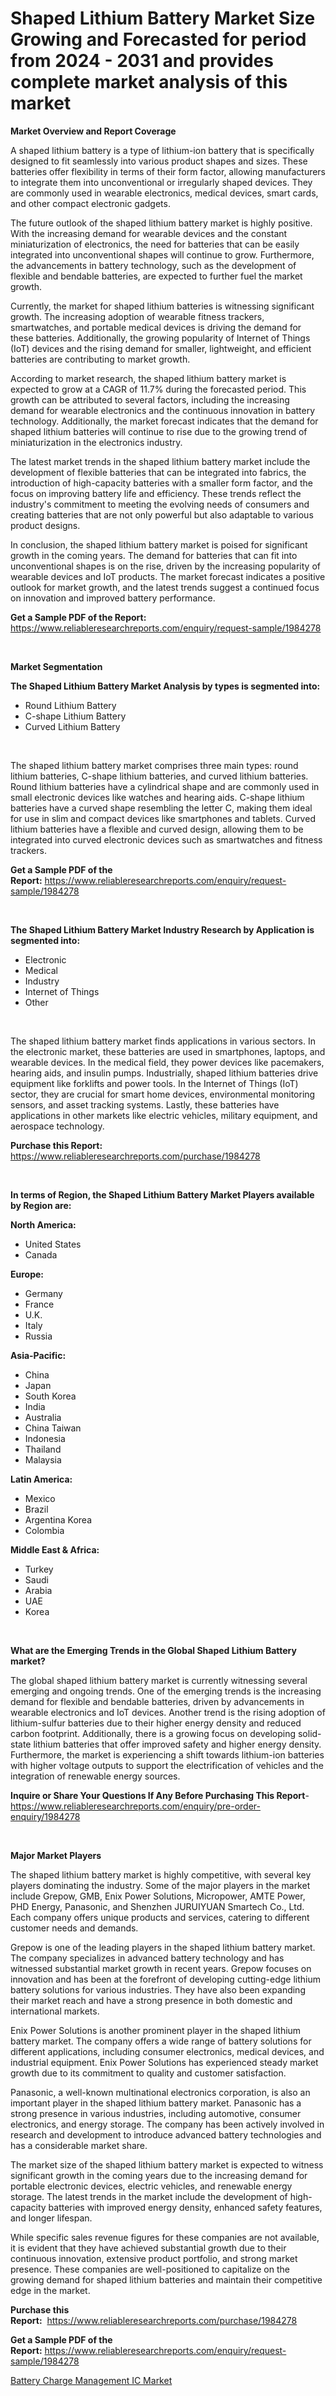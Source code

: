 <p><h1>Shaped Lithium Battery Market Size Growing and Forecasted for period from 2024 - 2031 and provides complete market analysis of this market</h1></p><p><strong>Market Overview and Report Coverage</strong></p>
<p><p>A shaped lithium battery is a type of lithium-ion battery that is specifically designed to fit seamlessly into various product shapes and sizes. These batteries offer flexibility in terms of their form factor, allowing manufacturers to integrate them into unconventional or irregularly shaped devices. They are commonly used in wearable electronics, medical devices, smart cards, and other compact electronic gadgets.</p><p>The future outlook of the shaped lithium battery market is highly positive. With the increasing demand for wearable devices and the constant miniaturization of electronics, the need for batteries that can be easily integrated into unconventional shapes will continue to grow. Furthermore, the advancements in battery technology, such as the development of flexible and bendable batteries, are expected to further fuel the market growth.</p><p>Currently, the market for shaped lithium batteries is witnessing significant growth. The increasing adoption of wearable fitness trackers, smartwatches, and portable medical devices is driving the demand for these batteries. Additionally, the growing popularity of Internet of Things (IoT) devices and the rising demand for smaller, lightweight, and efficient batteries are contributing to market growth.</p><p>According to market research, the shaped lithium battery market is expected to grow at a CAGR of 11.7% during the forecasted period. This growth can be attributed to several factors, including the increasing demand for wearable electronics and the continuous innovation in battery technology. Additionally, the market forecast indicates that the demand for shaped lithium batteries will continue to rise due to the growing trend of miniaturization in the electronics industry.</p><p>The latest market trends in the shaped lithium battery market include the development of flexible batteries that can be integrated into fabrics, the introduction of high-capacity batteries with a smaller form factor, and the focus on improving battery life and efficiency. These trends reflect the industry's commitment to meeting the evolving needs of consumers and creating batteries that are not only powerful but also adaptable to various product designs.</p><p>In conclusion, the shaped lithium battery market is poised for significant growth in the coming years. The demand for batteries that can fit into unconventional shapes is on the rise, driven by the increasing popularity of wearable devices and IoT products. The market forecast indicates a positive outlook for market growth, and the latest trends suggest a continued focus on innovation and improved battery performance.</p></p>
<p><strong>Get a Sample PDF of the Report:</strong> <a href="https://www.reliableresearchreports.com/enquiry/request-sample/1984278">https://www.reliableresearchreports.com/enquiry/request-sample/1984278</a></p>
<p>&nbsp;</p>
<p><strong>Market Segmentation</strong></p>
<p><strong>The Shaped Lithium Battery Market Analysis by types is segmented into:</strong></p>
<p><ul><li>Round Lithium Battery</li><li>C-shape Lithium Battery</li><li>Curved Lithium Battery</li></ul></p>
<p>&nbsp;</p>
<p><p>The shaped lithium battery market comprises three main types: round lithium batteries, C-shape lithium batteries, and curved lithium batteries. Round lithium batteries have a cylindrical shape and are commonly used in small electronic devices like watches and hearing aids. C-shape lithium batteries have a curved shape resembling the letter C, making them ideal for use in slim and compact devices like smartphones and tablets. Curved lithium batteries have a flexible and curved design, allowing them to be integrated into curved electronic devices such as smartwatches and fitness trackers.</p></p>
<p><strong>Get a Sample PDF of the Report:</strong>&nbsp;<a href="https://www.reliableresearchreports.com/enquiry/request-sample/1984278">https://www.reliableresearchreports.com/enquiry/request-sample/1984278</a></p>
<p>&nbsp;</p>
<p><strong>The Shaped Lithium Battery Market Industry Research by Application is segmented into:</strong></p>
<p><ul><li>Electronic</li><li>Medical</li><li>Industry</li><li>Internet of Things</li><li>Other</li></ul></p>
<p>&nbsp;</p>
<p><p>The shaped lithium battery market finds applications in various sectors. In the electronic market, these batteries are used in smartphones, laptops, and wearable devices. In the medical field, they power devices like pacemakers, hearing aids, and insulin pumps. Industrially, shaped lithium batteries drive equipment like forklifts and power tools. In the Internet of Things (IoT) sector, they are crucial for smart home devices, environmental monitoring sensors, and asset tracking systems. Lastly, these batteries have applications in other markets like electric vehicles, military equipment, and aerospace technology.</p></p>
<p><strong>Purchase this Report:</strong>&nbsp; <a href="https://www.reliableresearchreports.com/purchase/1984278">https://www.reliableresearchreports.com/purchase/1984278</a></p>
<p>&nbsp;</p>
<p><strong>In terms of Region, the Shaped Lithium Battery Market Players available by Region are:</strong></p>
<p>
    <p> <strong> North America: </strong>
        <ul>
            <li>United States</li>
            <li>Canada</li>
        </ul>
        </p> 
    <p> <strong> Europe: </strong>
        <ul>
            <li>Germany</li>
            <li>France</li>
            <li>U.K.</li>
            <li>Italy</li>
            <li>Russia</li>
        </ul>
        </p> 
    <p> <strong> Asia-Pacific: </strong>
        <ul>
            <li>China</li>
            <li>Japan</li>
            <li>South Korea</li>
            <li>India</li>
            <li>Australia</li>
            <li>China Taiwan</li>
            <li>Indonesia</li>
            <li>Thailand</li>
            <li>Malaysia</li>
        </ul>
        </p> 
    <p> <strong> Latin America: </strong>
        <ul>
            <li>Mexico</li>
            <li>Brazil</li>
            <li>Argentina Korea</li>
            <li>Colombia</li>
        </ul>
        </p> 
    <p> <strong> Middle East & Africa: </strong>
        <ul>
            <li>Turkey</li>
            <li>Saudi</li>
            <li>Arabia</li>
            <li>UAE</li>
            <li>Korea</li>
        </ul>
    </p>
    </p>
<p>&nbsp;</p>
<p><strong>What are the Emerging Trends in the Global Shaped Lithium Battery market?</strong></p>
<p><p>The global shaped lithium battery market is currently witnessing several emerging and ongoing trends. One of the emerging trends is the increasing demand for flexible and bendable batteries, driven by advancements in wearable electronics and IoT devices. Another trend is the rising adoption of lithium-sulfur batteries due to their higher energy density and reduced carbon footprint. Additionally, there is a growing focus on developing solid-state lithium batteries that offer improved safety and higher energy density. Furthermore, the market is experiencing a shift towards lithium-ion batteries with higher voltage outputs to support the electrification of vehicles and the integration of renewable energy sources.</p></p>
<p><strong>Inquire or Share Your Questions If Any Before Purchasing This Report</strong>- <a href="https://www.reliableresearchreports.com/enquiry/pre-order-enquiry/1984278">https://www.reliableresearchreports.com/enquiry/pre-order-enquiry/1984278</a></p>
<p>&nbsp;</p>
<p><strong>Major Market Players</strong></p>
<p><p>The shaped lithium battery market is highly competitive, with several key players dominating the industry. Some of the major players in the market include Grepow, GMB, Enix Power Solutions, Micropower, AMTE Power, PHD Energy, Panasonic, and Shenzhen JURUIYUAN Smartech Co., Ltd. Each company offers unique products and services, catering to different customer needs and demands.</p><p>Grepow is one of the leading players in the shaped lithium battery market. The company specializes in advanced battery technology and has witnessed substantial market growth in recent years. Grepow focuses on innovation and has been at the forefront of developing cutting-edge lithium battery solutions for various industries. They have also been expanding their market reach and have a strong presence in both domestic and international markets.</p><p>Enix Power Solutions is another prominent player in the shaped lithium battery market. The company offers a wide range of battery solutions for different applications, including consumer electronics, medical devices, and industrial equipment. Enix Power Solutions has experienced steady market growth due to its commitment to quality and customer satisfaction.</p><p>Panasonic, a well-known multinational electronics corporation, is also an important player in the shaped lithium battery market. Panasonic has a strong presence in various industries, including automotive, consumer electronics, and energy storage. The company has been actively involved in research and development to introduce advanced battery technologies and has a considerable market share.</p><p>The market size of the shaped lithium battery market is expected to witness significant growth in the coming years due to the increasing demand for portable electronic devices, electric vehicles, and renewable energy storage. The latest trends in the market include the development of high-capacity batteries with improved energy density, enhanced safety features, and longer lifespan.</p><p>While specific sales revenue figures for these companies are not available, it is evident that they have achieved substantial growth due to their continuous innovation, extensive product portfolio, and strong market presence. These companies are well-positioned to capitalize on the growing demand for shaped lithium batteries and maintain their competitive edge in the market.</p></p>
<p><strong>Purchase this Report:</strong>&nbsp;&nbsp;<a href="https://www.reliableresearchreports.com/purchase/1984278">https://www.reliableresearchreports.com/purchase/1984278</a></p>
<p></p>
<p><strong>Get a Sample PDF of the Report:</strong>&nbsp;<a href="https://www.reliableresearchreports.com/enquiry/request-sample/1984278">https://www.reliableresearchreports.com/enquiry/request-sample/1984278</a></p>
<p><p><a href="https://github.com/dziulagalemab/Market-Research-Report-List-2/blob/main/battery-charge-management-ic-market.md">Battery Charge Management IC Market</a></p></p>